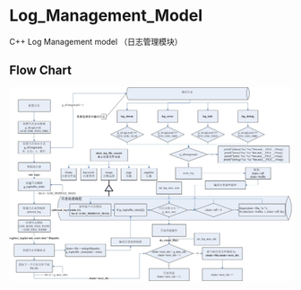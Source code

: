 # Log_Management_Model

C++ Log Management model （日志管理模块）

## Flow Chart

![](img/log_management.jpg)
